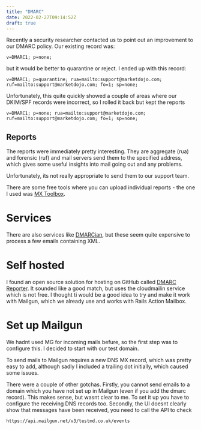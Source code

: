 ```yaml
---
title: "DMARC"
date: 2022-02-27T09:14:52Z
draft: true
---
```

Recently a security researcher contacted us to point out an improvement to our DMARC policy.
Our existing record was:

`v=DMARC1; p=none;`

but it would be better to quarantine or reject.
I ended up with this record:

`v=DMARC1; p=quarantine; rua=mailto:support@marketdojo.com; ruf=mailto:support@marketdojo.com; fo=1; sp=none;`

Unfortunately, this quite quickly showed a couple of areas where our DKIM/SPF records were incorrect, so I rolled it back but kept the reports

`v=DMARC1; p=none; rua=mailto:support@marketdojo.com; ruf=mailto:support@marketdojo.com; fo=1; sp=none;`

## Reports

The reports were immediately pretty interesting. They are aggregate (rua) and forensic (ruf) and mail servers send them to the specified address, which gives some useful insights into mail going out and any problems.

Unfortunately, its not really appropriate to send them to our support team.

There are some free tools where you can upload individual reports - the one I used was [MX Toolbox](https://mxtoolbox.com/DmarcReportAnalyzer.aspx).

# Services
There are also services like [DMARCian](https://dmarcian.com/), but these seem quite expensive to process a few emails containing XML.

# Self hosted

I found an open source solution for hosting on GitHub called [DMARC Reporter](https://github.com/edds/dmarc-reporter). It sounded like a good match, but uses the cloudmailin service which is not free. I thought ti would be a good idea to try and make it work with Mailgun, which we already use and works with Rails Action Mailbox.

# Set up Mailgun

We hadnt used MG for incoming mails befure, so the first step was to configure this. I decided to start with our test domain.

To send mails to Mailgun requires a new DNS MX record, which was pretty easy to add, although sadly I included a trailing dot initially, which caused some issues.

There were a couple of other gotchas. Firstly, you cannot send emails to a domain which you have not set up in Mailgun (even if you add the dmarc record). This makes sense, but wasnt clear to me. To set it up you have to configure the receiving DNS records too. Secondly, the UI doesnt clearly show that messages have been received, you need to call the API to check

 `https://api.mailgun.net/v3/testmd.co.uk/events`
